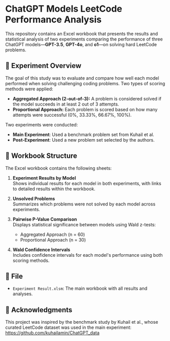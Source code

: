 # ChatGPT Models LeetCode Performance Analysis

This repository contains an Excel workbook that presents the results and statistical analysis of two experiments comparing the performance of three ChatGPT models—**GPT-3.5**, **GPT-4o**, and **o1**—on solving hard LeetCode problems.

## 🧪 Experiment Overview

The goal of this study was to evaluate and compare how well each model performed when solving challenging coding problems. Two types of scoring methods were applied:

- **Aggregated Approach (2-out-of-3):** A problem is considered solved if the model succeeds in at least 2 out of 3 attempts.
- **Proportional Approach:** Each problem is scored based on how many attempts were successful (0%, 33.33%, 66.67%, 100%).

Two experiments were conducted:
- **Main Experiment**: Used a benchmark problem set from Kuhail et al.
- **Post-Experiment**: Used a new problem set selected by the authors.

## 📘 Workbook Structure

The Excel workbook contains the following sheets:

1. **Experiment Results by Model**  
   Shows individual results for each model in both experiments, with links to detailed results within the workbook.

2. **Unsolved Problems**  
   Summarizes which problems were not solved by each model across experiments.

3. **Pairwise P-Value Comparison**  
   Displays statistical significance between models using Wald z-tests:
   - Aggregated Approach (n = 60)
   - Proportional Approach (n = 30)

4. **Wald Confidence Intervals**  
   Includes confidence intervals for each model's performance using both scoring methods.

## 📄 File

- `Experiment Result.xlsm`: The main workbook with all results and analyses.

## 🧠 Acknowledgments

This project was inspired by the benchmark study by Kuhail et al., whose curated LeetCode dataset was used in the main experiment:
https://github.com/kuhailamin/ChatGPT_data


